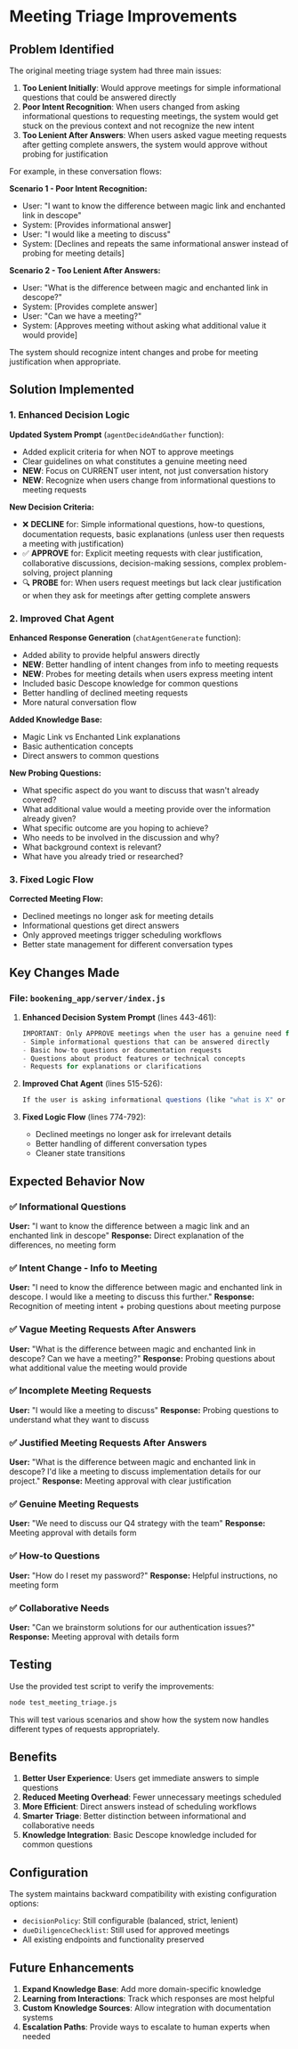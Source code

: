 # Meeting Triage Improvements

## Problem Identified

The original meeting triage system had three main issues:

1. **Too Lenient Initially**: Would approve meetings for simple informational questions that could be answered directly
2. **Poor Intent Recognition**: When users changed from asking informational questions to requesting meetings, the system would get stuck on the previous context and not recognize the new intent
3. **Too Lenient After Answers**: When users asked vague meeting requests after getting complete answers, the system would approve without probing for justification

For example, in these conversation flows:

**Scenario 1 - Poor Intent Recognition:**
- User: "I want to know the difference between magic link and enchanted link in descope"
- System: [Provides informational answer]
- User: "I would like a meeting to discuss"
- System: [Declines and repeats the same informational answer instead of probing for meeting details]

**Scenario 2 - Too Lenient After Answers:**
- User: "What is the difference between magic and enchanted link in descope?"
- System: [Provides complete answer]
- User: "Can we have a meeting?"
- System: [Approves meeting without asking what additional value it would provide]

The system should recognize intent changes and probe for meeting justification when appropriate.

## Solution Implemented

### 1. Enhanced Decision Logic

**Updated System Prompt** (`agentDecideAndGather` function):
- Added explicit criteria for when NOT to approve meetings
- Clear guidelines on what constitutes a genuine meeting need
- **NEW**: Focus on CURRENT user intent, not just conversation history
- **NEW**: Recognize when users change from informational questions to meeting requests

**New Decision Criteria:**
- ❌ **DECLINE** for: Simple informational questions, how-to questions, documentation requests, basic explanations (unless user then requests a meeting with justification)
- ✅ **APPROVE** for: Explicit meeting requests with clear justification, collaborative discussions, decision-making sessions, complex problem-solving, project planning
- 🔍 **PROBE** for: When users request meetings but lack clear justification or when they ask for meetings after getting complete answers

### 2. Improved Chat Agent

**Enhanced Response Generation** (`chatAgentGenerate` function):
- Added ability to provide helpful answers directly
- **NEW**: Better handling of intent changes from info to meeting requests
- **NEW**: Probes for meeting details when users express meeting intent
- Included basic Descope knowledge for common questions
- Better handling of declined meeting requests
- More natural conversation flow

**Added Knowledge Base:**
- Magic Link vs Enchanted Link explanations
- Basic authentication concepts
- Direct answers to common questions

**New Probing Questions:**
- What specific aspect do you want to discuss that wasn't already covered?
- What additional value would a meeting provide over the information already given?
- What specific outcome are you hoping to achieve?
- Who needs to be involved in the discussion and why?
- What background context is relevant?
- What have you already tried or researched?

### 3. Fixed Logic Flow

**Corrected Meeting Flow:**
- Declined meetings no longer ask for meeting details
- Informational questions get direct answers
- Only approved meetings trigger scheduling workflows
- Better state management for different conversation types

## Key Changes Made

### File: `bookening_app/server/index.js`

1. **Enhanced Decision System Prompt** (lines 443-461):
   ```javascript
   IMPORTANT: Only APPROVE meetings when the user has a genuine need for a live discussion, collaboration, or decision-making session. Do NOT approve for:
   - Simple informational questions that can be answered directly
   - Basic how-to questions or documentation requests
   - Questions about product features or technical concepts
   - Requests for explanations or clarifications
   ```

2. **Improved Chat Agent** (lines 515-526):
   ```javascript
   If the user is asking informational questions (like "what is X" or "how does Y work"), provide helpful answers directly instead of suggesting meetings.
   ```

3. **Fixed Logic Flow** (lines 774-792):
   - Declined meetings no longer ask for irrelevant details
   - Better handling of different conversation types
   - Cleaner state transitions

## Expected Behavior Now

### ✅ **Informational Questions**
**User:** "I want to know the difference between a magic link and an enchanted link in descope"
**Response:** Direct explanation of the differences, no meeting form

### ✅ **Intent Change - Info to Meeting**
**User:** "I need to know the difference between magic and enchanted link in descope. I would like a meeting to discuss this further."
**Response:** Recognition of meeting intent + probing questions about meeting purpose

### ✅ **Vague Meeting Requests After Answers**
**User:** "What is the difference between magic and enchanted link in descope? Can we have a meeting?"
**Response:** Probing questions about what additional value the meeting would provide

### ✅ **Incomplete Meeting Requests**
**User:** "I would like a meeting to discuss"
**Response:** Probing questions to understand what they want to discuss

### ✅ **Justified Meeting Requests After Answers**
**User:** "What is the difference between magic and enchanted link in descope? I'd like a meeting to discuss implementation details for our project."
**Response:** Meeting approval with clear justification

### ✅ **Genuine Meeting Requests**
**User:** "We need to discuss our Q4 strategy with the team"
**Response:** Meeting approval with details form

### ✅ **How-to Questions**
**User:** "How do I reset my password?"
**Response:** Helpful instructions, no meeting form

### ✅ **Collaborative Needs**
**User:** "Can we brainstorm solutions for our authentication issues?"
**Response:** Meeting approval with details form

## Testing

Use the provided test script to verify the improvements:

```bash
node test_meeting_triage.js
```

This will test various scenarios and show how the system now handles different types of requests appropriately.

## Benefits

1. **Better User Experience**: Users get immediate answers to simple questions
2. **Reduced Meeting Overhead**: Fewer unnecessary meetings scheduled
3. **More Efficient**: Direct answers instead of scheduling workflows
4. **Smarter Triage**: Better distinction between informational and collaborative needs
5. **Knowledge Integration**: Basic Descope knowledge included for common questions

## Configuration

The system maintains backward compatibility with existing configuration options:
- `decisionPolicy`: Still configurable (balanced, strict, lenient)
- `dueDiligenceChecklist`: Still used for approved meetings
- All existing endpoints and functionality preserved

## Future Enhancements

1. **Expand Knowledge Base**: Add more domain-specific knowledge
2. **Learning from Interactions**: Track which responses are most helpful
3. **Custom Knowledge Sources**: Allow integration with documentation systems
4. **Escalation Paths**: Provide ways to escalate to human experts when needed